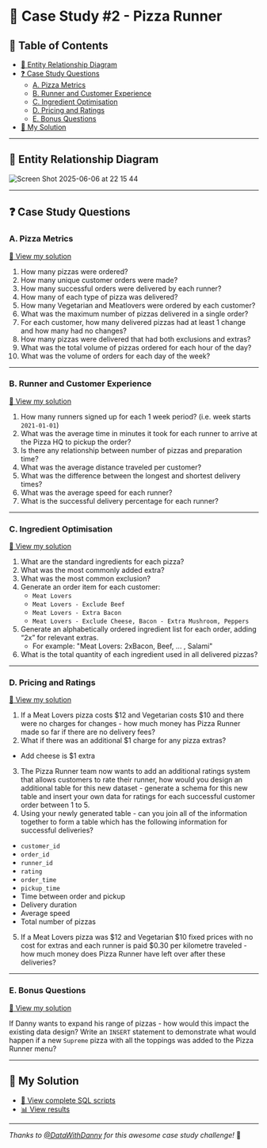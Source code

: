 # 🍕 Case Study #2 - Pizza Runner

## 📕 Table of Contents
- [🔐 Entity Relationship Diagram](#-entity-relationship-diagram)
- [❓ Case Study Questions](#-case-study-questions)
  - [A. Pizza Metrics](#a-pizza-metrics)
  - [B. Runner and Customer Experience](#b-runner-and-customer-experience)
  - [C. Ingredient Optimisation](#c-ingredient-optimisation)
  - [D. Pricing and Ratings](#d-pricing-and-ratings)
  - [E. Bonus Questions](#e-bonus-questions)
- [🚀 My Solution](#-my-solution)

---

## 🔐 Entity Relationship Diagram

![Screen Shot 2025-06-06 at 22 15 44](https://github.com/user-attachments/assets/3920403c-39d2-45eb-b6d6-cf9cefe5056d)

---

## ❓ Case Study Questions

### A. Pizza Metrics  
[📄 View my solution](https://github.com/QuyenNguyen0611/8-Week-SQL-Challenge/blob/main/Case%20study%202%20-%20Pizza%20Runner/Solution/A.%20Pizza%20Metrics.md)

1. How many pizzas were ordered?  
2. How many unique customer orders were made?  
3. How many successful orders were delivered by each runner?  
4. How many of each type of pizza was delivered?  
5. How many Vegetarian and Meatlovers were ordered by each customer?  
6. What was the maximum number of pizzas delivered in a single order?  
7. For each customer, how many delivered pizzas had at least 1 change and how many had no changes?  
8. How many pizzas were delivered that had both exclusions and extras?  
9. What was the total volume of pizzas ordered for each hour of the day?  
10. What was the volume of orders for each day of the week?

---

### B. Runner and Customer Experience  
[📄 View my solution](https://github.com/QuyenNguyen0611/8-Week-SQL-Challenge/blob/main/Case%20study%202%20-%20Pizza%20Runner/Solution/B.%20Runner%20and%20Customer%20Experience.md)

1. How many runners signed up for each 1 week period? (i.e. week starts `2021-01-01`)
2. What was the average time in minutes it took for each runner to arrive at the Pizza HQ to pickup the order?  
3. Is there any relationship between number of pizzas and preparation time?  
4. What was the average distance traveled per customer?  
5. What was the difference between the longest and shortest delivery times?  
6. What was the average speed for each runner?  
7. What is the successful delivery percentage for each runner?

---

### C. Ingredient Optimisation  
[📄 View my solution](https://github.com/QuyenNguyen0611/8-Week-SQL-Challenge/blob/main/Case%20study%202%20-%20Pizza%20Runner/Solution/C.%20Ingredient%20Optimisation.md)

1. What are the standard ingredients for each pizza?  
2. What was the most commonly added extra?  
3. What was the most common exclusion?  
4. Generate an order item for each customer:
   - `Meat Lovers`
   - `Meat Lovers - Exclude Beef`
   - `Meat Lovers - Extra Bacon`
   - `Meat Lovers - Exclude Cheese, Bacon - Extra Mushroom, Peppers`  
5. Generate an alphabetically ordered ingredient list for each order, adding “2x” for relevant extras.
   - For example: "Meat Lovers: 2xBacon, Beef, ... , Salami"
6. What is the total quantity of each ingredient used in all delivered pizzas?

---

### D. Pricing and Ratings  
[📄 View my solution](https://github.com/QuyenNguyen0611/8-Week-SQL-Challenge/blob/main/Case%20study%202%20-%20Pizza%20Runner/Solution/D.%20Pricing%20and%20Ratings.md)

1. If a Meat Lovers pizza costs $12 and Vegetarian costs $10 and there were no charges for changes - how much money has Pizza Runner made so far if there are no delivery fees?
2. What if there was an additional $1 charge for any pizza extras?
- Add cheese is $1 extra
3. The Pizza Runner team now wants to add an additional ratings system that allows customers to rate their runner, how would you design an additional table for this new dataset - generate a schema for this new table and insert your own data for ratings for each successful customer order between 1 to 5.
4. Using your newly generated table - can you join all of the information together to form a table which has the following information for successful deliveries?
- `customer_id`
- `order_id`
- `runner_id`
- `rating`
- `order_time`
- `pickup_time`
- Time between order and pickup
- Delivery duration
- Average speed
- Total number of pizzas
5. If a Meat Lovers pizza was $12 and Vegetarian $10 fixed prices with no cost for extras and each runner is paid $0.30 per kilometre traveled - how much money does Pizza Runner have left over after these deliveries?

---

### E. Bonus Questions  
[📄 View my solution](https://github.com/QuyenNguyen0611/8-Week-SQL-Challenge/blob/main/Case%20study%202%20-%20Pizza%20Runner/Solution/E.%20Bonus%20Question.md)

If Danny wants to expand his range of pizzas - how would this impact the existing data design? Write an `INSERT` statement to demonstrate what would happen if a new `Supreme` pizza with all the toppings was added to the Pizza Runner menu?

---

## 🚀 My Solution

- [📜 View complete SQL scripts](https://github.com/QuyenNguyen0611/8-Week-SQL-Challenge/tree/main/Case%20study%202%20-%20Pizza%20Runner/Syntax)
- [📊 View results](https://github.com/QuyenNguyen0611/8-Week-SQL-Challenge/tree/main/Case%20study%202%20-%20Pizza%20Runner/Solution)

---

*Thanks to [@DataWithDanny](https://8weeksqlchallenge.com/) for this awesome case study challenge!* 🚀
